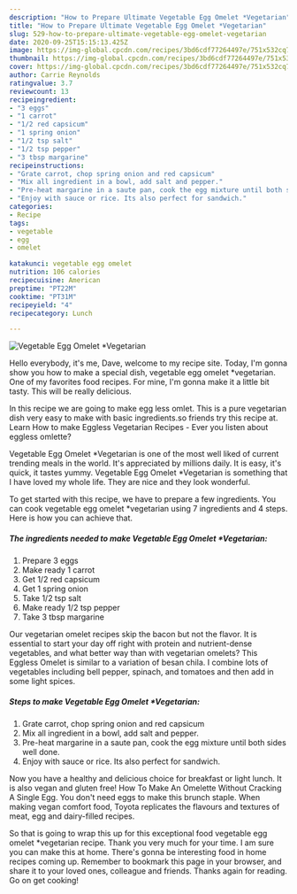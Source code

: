 ```yaml
---
description: "How to Prepare Ultimate Vegetable Egg Omelet *Vegetarian"
title: "How to Prepare Ultimate Vegetable Egg Omelet *Vegetarian"
slug: 529-how-to-prepare-ultimate-vegetable-egg-omelet-vegetarian
date: 2020-09-25T15:15:13.425Z
image: https://img-global.cpcdn.com/recipes/3bd6cdf77264497e/751x532cq70/vegetable-egg-omelet-vegetarian-recipe-main-photo.jpg
thumbnail: https://img-global.cpcdn.com/recipes/3bd6cdf77264497e/751x532cq70/vegetable-egg-omelet-vegetarian-recipe-main-photo.jpg
cover: https://img-global.cpcdn.com/recipes/3bd6cdf77264497e/751x532cq70/vegetable-egg-omelet-vegetarian-recipe-main-photo.jpg
author: Carrie Reynolds
ratingvalue: 3.7
reviewcount: 13
recipeingredient:
- "3 eggs"
- "1 carrot"
- "1/2 red capsicum"
- "1 spring onion"
- "1/2 tsp salt"
- "1/2 tsp pepper"
- "3 tbsp margarine"
recipeinstructions:
- "Grate carrot, chop spring onion and red capsicum"
- "Mix all ingredient in a bowl, add salt and pepper."
- "Pre-heat margarine in a saute pan, cook the egg mixture until both sides well done."
- "Enjoy with sauce or rice. Its also perfect for sandwich."
categories:
- Recipe
tags:
- vegetable
- egg
- omelet

katakunci: vegetable egg omelet 
nutrition: 106 calories
recipecuisine: American
preptime: "PT22M"
cooktime: "PT31M"
recipeyield: "4"
recipecategory: Lunch

---
```



![Vegetable Egg Omelet *Vegetarian](https://img-global.cpcdn.com/recipes/3bd6cdf77264497e/751x532cq70/vegetable-egg-omelet-vegetarian-recipe-main-photo.jpg)

Hello everybody, it's me, Dave, welcome to my recipe site. Today, I'm gonna show you how to make a special dish, vegetable egg omelet *vegetarian. One of my favorites food recipes. For mine, I'm gonna make it a little bit tasty. This will be really delicious.

In this recipe we are going to make egg less omlet. This is a pure vegetarian dish very easy to make with basic ingredients.so friends try this recipe at. Learn How to make Eggless Vegetarian Recipes - Ever you listen about eggless omlette?

Vegetable Egg Omelet *Vegetarian is one of the most well liked of current trending meals in the world. It's appreciated by millions daily. It is easy, it's quick, it tastes yummy. Vegetable Egg Omelet *Vegetarian is something that I have loved my whole life. They are nice and they look wonderful.


To get started with this recipe, we have to prepare a few ingredients. You can cook vegetable egg omelet *vegetarian using 7 ingredients and 4 steps. Here is how you can achieve that.

<!--inarticleads1-->

##### The ingredients needed to make Vegetable Egg Omelet *Vegetarian:

1. Prepare 3 eggs
1. Make ready 1 carrot
1. Get 1/2 red capsicum
1. Get 1 spring onion
1. Take 1/2 tsp salt
1. Make ready 1/2 tsp pepper
1. Take 3 tbsp margarine


Our vegetarian omelet recipes skip the bacon but not the flavor. It is essential to start your day off right with protein and nutrient-dense vegetables, and what better way than with vegetarian omelets? This Eggless Omelet is similar to a variation of besan chila. I combine lots of vegetables including bell pepper, spinach, and tomatoes and then add in some light spices. 

<!--inarticleads2-->

##### Steps to make Vegetable Egg Omelet *Vegetarian:

1. Grate carrot, chop spring onion and red capsicum
1. Mix all ingredient in a bowl, add salt and pepper.
1. Pre-heat margarine in a saute pan, cook the egg mixture until both sides well done.
1. Enjoy with sauce or rice. Its also perfect for sandwich.


Now you have a healthy and delicious choice for breakfast or light lunch. It is also vegan and gluten free! How To Make An Omelette Without Cracking A Single Egg. You don&#39;t need eggs to make this brunch staple. When making vegan comfort food, Toyota replicates the flavours and textures of meat, egg and dairy-filled recipes. 

So that is going to wrap this up for this exceptional food vegetable egg omelet *vegetarian recipe. Thank you very much for your time. I am sure you can make this at home. There's gonna be interesting food in home recipes coming up. Remember to bookmark this page in your browser, and share it to your loved ones, colleague and friends. Thanks again for reading. Go on get cooking!
